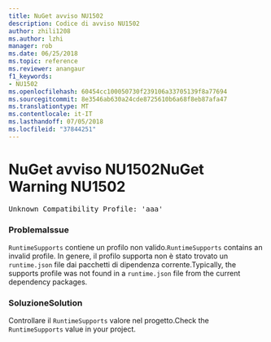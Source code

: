 ```yaml
---
title: NuGet avviso NU1502
description: Codice di avviso NU1502
author: zhili1208
ms.author: lzhi
manager: rob
ms.date: 06/25/2018
ms.topic: reference
ms.reviewer: anangaur
f1_keywords:
- NU1502
ms.openlocfilehash: 60454cc100050730f239106a33705139f8a77694
ms.sourcegitcommit: 8e3546ab630a24cde8725610b6a68f8eb87afa47
ms.translationtype: MT
ms.contentlocale: it-IT
ms.lasthandoff: 07/05/2018
ms.locfileid: "37844251"
---
```

# <a name="nuget-warning-nu1502"></a><span data-ttu-id="cc970-103">NuGet avviso NU1502</span><span class="sxs-lookup"><span data-stu-id="cc970-103">NuGet Warning NU1502</span></span>

<pre>Unknown Compatibility Profile: 'aaa'</pre>

### <a name="issue"></a><span data-ttu-id="cc970-104">Problema</span><span class="sxs-lookup"><span data-stu-id="cc970-104">Issue</span></span>
<span data-ttu-id="cc970-105">`RuntimeSupports` contiene un profilo non valido.</span><span class="sxs-lookup"><span data-stu-id="cc970-105">`RuntimeSupports` contains an invalid profile.</span></span> <span data-ttu-id="cc970-106">In genere, il profilo supporta non è stato trovato un `runtime.json` file dai pacchetti di dipendenza corrente.</span><span class="sxs-lookup"><span data-stu-id="cc970-106">Typically, the supports profile was not found in a `runtime.json` file from the current dependency packages.</span></span>

### <a name="solution"></a><span data-ttu-id="cc970-107">Soluzione</span><span class="sxs-lookup"><span data-stu-id="cc970-107">Solution</span></span>
<span data-ttu-id="cc970-108">Controllare il `RuntimeSupports` valore nel progetto.</span><span class="sxs-lookup"><span data-stu-id="cc970-108">Check the `RuntimeSupports` value in your project.</span></span>